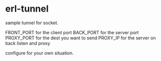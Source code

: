 erl-tunnel
==========

sample tunnel for socket.

FRONT_PORT for the client port
BACK_PORT for the server port
PROXY_PORT for the dest you want to send
PROXY_IP for the server on  back listen and proxy

configure for your own situation.






